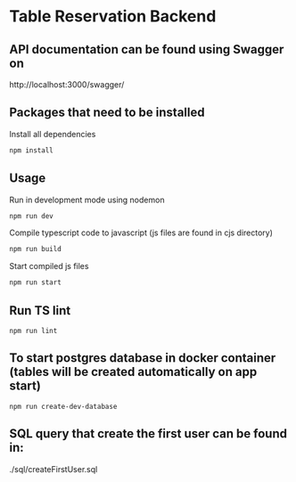 # Table Reservation Backend

## API documentation can be found using Swagger on

http://localhost:3000/swagger/

## Packages that need to be installed

Install all dependencies

```bash
npm install
```

## Usage

Run in development mode using nodemon

```bash
npm run dev
```

Compile typescript code to javascript (js files are found in cjs directory)

```bash
npm run build
```

Start compiled js files

```bash
npm run start
```

## Run TS lint

```
npm run lint
```

## To start postgres database in docker container (tables will be created automatically on app start)

```
npm run create-dev-database
```

## SQL query that create the first user can be found in:

./sql/createFirstUser.sql
